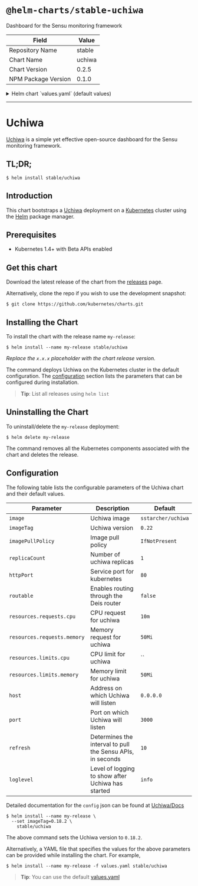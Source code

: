 # `@helm-charts/stable-uchiwa`

Dashboard for the Sensu monitoring framework

| Field               | Value  |
| ------------------- | ------ |
| Repository Name     | stable |
| Chart Name          | uchiwa |
| Chart Version       | 0.2.5  |
| NPM Package Version | 0.1.0  |

<details>

<summary>Helm chart `values.yaml` (default values)</summary>

```yaml
# Docker image name
image: 'sstarcher/uchiwa'
# Docker image tag
imageTag: '0.22'

# Image pull policy for the container
pullPolicy: 'IfNotPresent'

# How many uchiwa containers to spawn
replicaCount: 1

# How to publish the service http://kubernetes.io/docs/user-guide/services/#publishing-services---service-types
serviceType: ClusterIP

# Service port to expose Uchiwa on
httpPort: 80

# If set to true, the service will be exposed via the Deis Router if setup https://github.com/deis/router
deis:
  routable: false
  domains: uchiwa

# CPU and Memory limit and request for Uchiwa
resources:
  limits:
    memory: 50Mi
  requests:
    memory: 50Mi
    cpu: 10m

# Uchiwa configuration https://docs.uchiwa.io/getting-started/configuration/
host: '0.0.0.0'
port: 3000
refresh: 10
loglevel: info
```

</details>

---

# Uchiwa

[Uchiwa](https://uchiwa.io) is a simple yet effective open-source dashboard for the Sensu monitoring framework.

## TL;DR;

```console
$ helm install stable/uchiwa
```

## Introduction

This chart bootstraps a [Uchiwa](https://github.com/sstarcher/docker-uchiwa) deployment on a [Kubernetes](http://kubernetes.io) cluster using the [Helm](https://helm.sh) package manager.

## Prerequisites

- Kubernetes 1.4+ with Beta APIs enabled

## Get this chart

Download the latest release of the chart from the [releases](../../../releases) page.

Alternatively, clone the repo if you wish to use the development snapshot:

```console
$ git clone https://github.com/kubernetes/charts.git
```

## Installing the Chart

To install the chart with the release name `my-release`:

```console
$ helm install --name my-release stable/uchiwa
```

_Replace the `x.x.x` placeholder with the chart release version._

The command deploys Uchiwa on the Kubernetes cluster in the default configuration. The [configuration](#configuration) section lists the parameters that can be configured during installation.

> **Tip**: List all releases using `helm list`

## Uninstalling the Chart

To uninstall/delete the `my-release` deployment:

```console
$ helm delete my-release
```

The command removes all the Kubernetes components associated with the chart and deletes the release.

## Configuration

The following table lists the configurable parameters of the Uchiwa chart and their default values.

| Parameter                   | Description                                                | Default            |
| --------------------------- | ---------------------------------------------------------- | ------------------ |
| `image`                     | Uchiwa image                                               | `sstarcher/uchiwa` |
| `imageTag`                  | Uchiwa version                                             | `0.22`             |
| `imagePullPolicy`           | Image pull policy                                          | `IfNotPresent`     |
| `replicaCount`              | Number of uchiwa replicas                                  | `1`                |
| `httpPort`                  | Service port for kubernetes                                | `80`               |
| `routable`                  | Enables routing through the Deis router                    | `false`            |
| `resources.requests.cpu`    | CPU request for uchiwa                                     | `10m`              |
| `resources.requests.memory` | Memory request for uchiwa                                  | `50Mi`             |
| `resources.limits.cpu`      | CPU limit for uchiwa                                       | ``                 |
| `resources.limits.memory`   | Memory limit for uchiwa                                    | `50Mi`             |
| `host`                      | Address on which Uchiwa will listen                        | `0.0.0.0`          |
| `port`                      | Port on which Uchiwa will listen                           | `3000`             |
| `refresh`                   | Determines the interval to pull the Sensu APIs, in seconds | `10`               |
| `loglevel`                  | Level of logging to show after Uchiwa has started          | `info`             |

Detailed documentation for the `config` json can be found at [Uchiwa/Docs](https://docs.uchiwa.io/getting-started/configuration/)

```console
$ helm install --name my-release \
  --set imageTag=0.18.2 \
    stable/uchiwa
```

The above command sets the Uchiwa version to `0.18.2`.

Alternatively, a YAML file that specifies the values for the above parameters can be provided while installing the chart. For example,

```console
$ helm install --name my-release -f values.yaml stable/uchiwa
```

> **Tip**: You can use the default [values.yaml](values.yaml)
